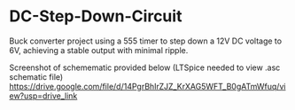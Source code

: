 # DC-Step-Down-Circuit

Buck converter project using a 555 timer to step down a 12V DC voltage to 6V, achieving a stable output with minimal ripple.

Screenshot of schemematic provided below (LTSpice needed to view .asc schematic file)
https://drive.google.com/file/d/14PgrBhIrZJZ_KrXAG5WFT_B0gATmWfuq/view?usp=drive_link
